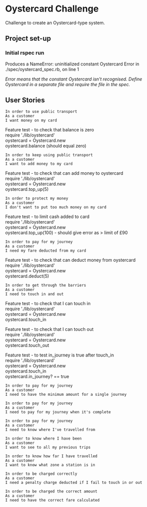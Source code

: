 # Oystercard Challenge

Challenge to create an Oystercard-type system.

## Project set-up

### Initial rspec run
Produces a NameError: uninitialized constant Oystercard
Error in ./spec/oystercard_spec.rb, on line 1

*Error means that the constant Oystercard isn't recognised.  Define Oystercard in a separate file and require the file in the spec.*


## User Stories

```
In order to use public transport
As a customer
I want money on my card
```
Feature test - to check that balance is zero  
require './lib/oystercard'  
oystercard = Oystercard.new  
oystercard.balance (should equal zero)

```
In order to keep using public transport
As a customer
I want to add money to my card
```
Feature test - to check that can add money to oystercard  
require './lib/oystercard'  
oystercard = Oystercard.new  
oystercard.top_up(5)

```
In order to protect my money
As a customer
I don't want to put too much money on my card
```
Feature test - to limit cash added to card  
require './lib/oystercard'  
oystercard = Oystercard.new  
oystercard.top_up(100) - should give error as > limit of £90

```
In order to pay for my journey
As a customer
I need my fare deducted from my card
```
Feature test - to check that can deduct money from oystercard  
require './lib/oystercard'  
oystercard = Oystercard.new  
oystercard.deduct(5)

```
In order to get through the barriers
As a customer
I need to touch in and out
```
Feature test - to check that I can touch in  
require './lib/oystercard'  
oystercard = Oystercard.new  
oystercard.touch_in  

Feature test - to check that I can touch out  
require './lib/oystercard'  
oystercard = Oystercard.new  
oystercard.touch_out  

Feature test - to test in_journey is true after touch_in  
require './lib/oystercard'  
oystercard = Oystercard.new  
oystercard.touch_in  
oystercard.in_journey? == true

```
In order to pay for my journey
As a customer
I need to have the minimum amount for a single journey

In order to pay for my journey
As a customer
I need to pay for my journey when it's complete

In order to pay for my journey
As a customer
I need to know where I've travelled from

In order to know where I have been
As a customer
I want to see to all my previous trips

In order to know how far I have travelled
As a customer
I want to know what zone a station is in

In order to be charged correctly
As a customer
I need a penalty charge deducted if I fail to touch in or out

In order to be charged the correct amount
As a customer
I need to have the correct fare calculated
```
